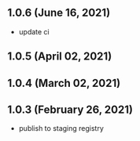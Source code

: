 ## 1.0.6 (June 16, 2021)

- update ci

## 1.0.5 (April 02, 2021)



## 1.0.4 (March 02, 2021)



## 1.0.3 (February 26, 2021)

- publish to staging registry

